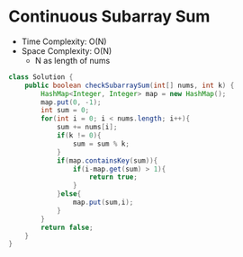 # Continuous Subarray Sum

- Time Complexity: O(N)
- Space Complexity: O(N)
  - N as length of nums

```java
class Solution {
    public boolean checkSubarraySum(int[] nums, int k) {
        HashMap<Integer, Integer> map = new HashMap();
        map.put(0, -1);
        int sum = 0;
        for(int i = 0; i < nums.length; i++){
            sum += nums[i];
            if(k != 0){
                sum = sum % k;
            }
            if(map.containsKey(sum)){
                if(i-map.get(sum) > 1){
                    return true;
                }
            }else{
                map.put(sum,i);
            }
        }
        return false;
    }
}
```
